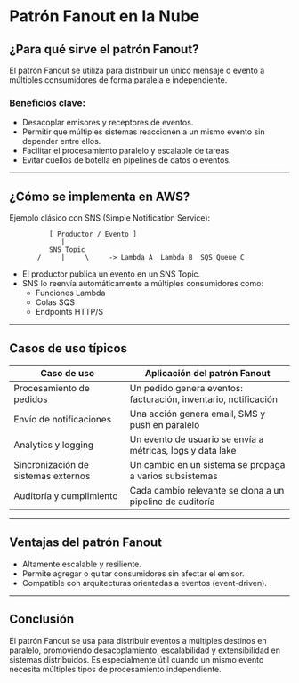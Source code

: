 # Patrón Fanout en la Nube

## ¿Para qué sirve el patrón Fanout?

El patrón Fanout se utiliza para distribuir un único mensaje o evento a múltiples consumidores de forma paralela e independiente.

### Beneficios clave:

- Desacoplar emisores y receptores de eventos.
- Permitir que múltiples sistemas reaccionen a un mismo evento sin depender entre ellos.
- Facilitar el procesamiento paralelo y escalable de tareas.
- Evitar cuellos de botella en pipelines de datos o eventos.

---

## ¿Cómo se implementa en AWS?

Ejemplo clásico con SNS (Simple Notification Service):

              [ Productor / Evento ]
                 |
              SNS Topic
           /     |     \     -> Lambda A  Lambda B  SQS Queue C


- El productor publica un evento en un SNS Topic.
- SNS lo reenvía automáticamente a múltiples consumidores como:
  - Funciones Lambda
  - Colas SQS
  - Endpoints HTTP/S

---

## Casos de uso típicos

| Caso de uso                           | Aplicación del patrón Fanout                                 |
|--------------------------------------|--------------------------------------------------------------|
| Procesamiento de pedidos             | Un pedido genera eventos: facturación, inventario, notificación |
| Envío de notificaciones              | Una acción genera email, SMS y push en paralelo              |
| Analytics y logging                  | Un evento de usuario se envía a métricas, logs y data lake   |
| Sincronización de sistemas externos  | Un cambio en un sistema se propaga a varios subsistemas      |
| Auditoría y cumplimiento             | Cada cambio relevante se clona a un pipeline de auditoría    |

---

## Ventajas del patrón Fanout

- Altamente escalable y resiliente.
- Permite agregar o quitar consumidores sin afectar el emisor.
- Compatible con arquitecturas orientadas a eventos (event-driven).

---

## Conclusión

El patrón Fanout se usa para distribuir eventos a múltiples destinos en paralelo, promoviendo desacoplamiento, escalabilidad y extensibilidad en sistemas distribuidos. Es especialmente útil cuando un mismo evento necesita múltiples tipos de procesamiento independiente.



